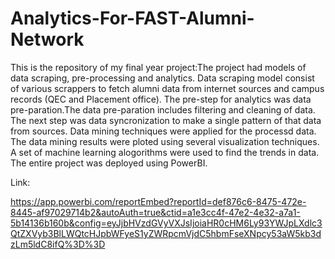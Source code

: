 # Analytics-For-FAST-Alumni-Network
This is the repository of my final year project:The project had models of data scraping, pre-processing and analytics. Data scraping model consist of
various scrappers to fetch alumni data from internet sources and campus records (QEC and Placement
office). The pre-step for analytics was data pre-paration.The data pre-paration includes filtering and
cleaning of data. The next step was data syncronization to make a single pattern of that data from sources.
Data mining techniques were applied for the processd data. The data mining results were ploted using
several visualization techniques. A set of machine learning alogorithms were used to find the trends in data.
The entire project was deployed using PowerBI.


Link: 

https://app.powerbi.com/reportEmbed?reportId=def876c6-8475-472e-8445-af97029714b2&autoAuth=true&ctid=a1e3cc4f-47e2-4e32-a7a1-5b14136b160b&config=eyJjbHVzdGVyVXJsIjoiaHR0cHM6Ly93YWJpLXdlc3QtZXVyb3BlLWQtcHJpbWFyeS1yZWRpcmVjdC5hbmFseXNpcy53aW5kb3dzLm5ldC8ifQ%3D%3D
